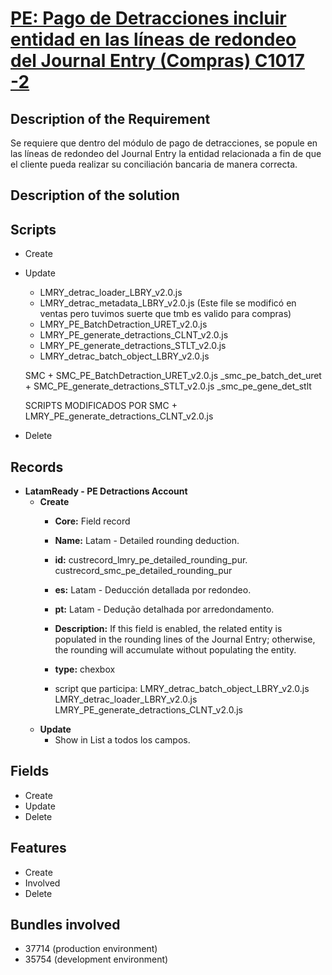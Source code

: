# [PE: Pago de Detracciones incluir entidad en las líneas de redondeo del Journal Entry (Compras) C1017 -2](https://docs.google.com/document/d/1KGKd3uSz04AfABCBtdibHk2JdjK8XxuGntnsatZLq7c/edit#heading=h.1mllta7bdj39)


## Description of the Requirement

Se requiere que dentro del módulo de pago de detracciones, se popule en las líneas de redondeo del Journal Entry la entidad relacionada a fin de que el cliente pueda realizar su conciliación bancaria de manera correcta.

## Description of the solution


## Scripts
+ Create
+ Update
    + LMRY_detrac_loader_LBRY_v2.0.js
    + LMRY_detrac_metadata_LBRY_v2.0.js (Este file se modificó en ventas pero tuvimos suerte que tmb es valido para compras)
    + LMRY_PE_BatchDetraction_URET_v2.0.js
    + LMRY_PE_generate_detractions_CLNT_v2.0.js
    + LMRY_PE_generate_detractions_STLT_v2.0.js
    + LMRY_detrac_batch_object_LBRY_v2.0.js 


    SMC
        + SMC_PE_BatchDetraction_URET_v2.0.js _smc_pe_batch_det_uret
        + SMC_PE_generate_detractions_STLT_v2.0.js _smc_pe_gene_det_stlt
        
    SCRIPTS MODIFICADOS POR SMC
        + LMRY_PE_generate_detractions_CLNT_v2.0.js

+ Delete

## Records

+ **LatamReady - PE Detractions Account**
    + **Create** 
        + **Core:** Field record
        + **Name:** Latam - Detailed rounding deduction.
        + **id:** custrecord_lmry_pe_detailed_rounding_pur.  custrecord_smc_pe_detailed_rounding_pur
        + **es:** Latam - Deducción detallada por redondeo.
        + **pt:** Latam - Dedução detalhada por arredondamento.
        + **Description:** If this field is enabled, the related entity is populated in the rounding lines of the Journal Entry; otherwise, the rounding will accumulate without populating the entity.
        + **type:** chexbox

        + script que participa:
            LMRY_detrac_batch_object_LBRY_v2.0.js
            LMRY_detrac_loader_LBRY_v2.0.js
            LMRY_PE_generate_detractions_CLNT_v2.0.js
    + **Update**
        + Show in List a todos los campos.

## Fields
+ Create
+ Update 
+ Delete

## Features
+ Create
+ Involved
+ Delete

## Bundles involved
+ 37714 (production environment)
+ 35754 (development environment)

























